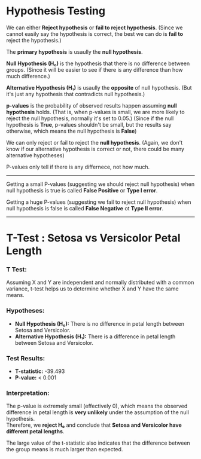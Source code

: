 # Hypothesis Testing

We can either **Reject hypothesis** or **fail to reject hypothesis**.
(Since we cannot easily say the hypothesis is correct, the best we can do is **fail to** reject the hypothesis.)

The **primary hypothesis** is usaully the **null hypothesis**.

**Null Hypothesis (H₀)** is the hypothesis that there is no difference between groups.
(Since it will be easier to see if there is any difference than how much difference.)

**Alternative Hypothesis (H₁)** is usaully the **opposite** of null hypothesis.
(But it's just any hypothesis that contradicts null hypothesis.)

**p-values**  is the probability of observed results happen assuming **null hypothesis** holds.
(That is, when p-values is small, we are more likely to reject the null hypothesis, normally it's set to 0.05.)
(Since if the null hypothesis is **True**, p-values shouldn't be small, but the results say otherwise, which means the null hypothesis is **False**)

We can only reject or fail to reject the **null hypothesis**.
(Again, we don't know if our alternative hypothesis is correct or not, there could be many alternative hypotheses)

P-values only tell if there is any differnece, not how much.

---

Getting a small P-values (suggesting we should reject null hypothesis) when null hypothesis is true is called **False Positive** or **Type I error**.

Getting a huge P-values (suggesting we fail to reject null hypothesis) when null hypothesis is false is called **False Negative** ot **Type II error**.

---

# T-Test : Setosa vs Versicolor Petal Length

### T Test:
Assuming X and Y are independent and normally distributed with a common variance, t-test helps us to determine whether X and Y have the same means.

### Hypotheses:
- **Null Hypothesis (H₀):** There is no difference in petal length between Setosa and Versicolor.
- **Alternative Hypothesis (H₁):** There is a difference in petal length between Setosa and Versicolor.

### Test Results:
- **T-statistic:** -39.493
- **P-value:** < 0.001

### Interpretation:
The p-value is extremely small (effectively 0), 
which means the observed difference in petal length is **very unlikely** under the assumption of the null hypothesis.  
Therefore, we **reject H₀** and conclude that **Setosa and Versicolor have different petal lengths**.

The large value of the t-statistic also indicates that the difference between the group means is much larger than expected.
